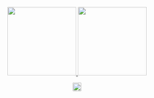 <p align = "center">
  <a href = "https://github.com/mattheusmendonca">
    <img height="160em" src="https://github-readme-stats.vercel.app/api/?username=mattheusmendonca&show_icons=true&title_color=fff&icon_color=79ff97&text_color=9f9f9f&bg_color=151515" />   
    <img height="160em" src="https://github-readme-stats.vercel.app/api/top-langs/?username=mattheusmendonca&title_color=fff&icon_color=79ff97&text_color=9f9f9f&bg_color=151515&layout=compact&langs_count=6"/>
  </a>
</p>
<p align = "center">
  <a href = "https://www.instagram.com/matheuzmend/">
    <img height="20em" src="https://image.flaticon.com/icons/png/512/174/174855.png" />
  </a>
</p>
<!--
**mattheusmendonca/mattheusmendonca** is a ✨ _special_ ✨ repository because its `README.md` (this file) appears on your GitHub profile.

Here are some ideas to get you started:

- 🔭 I’m currently working on ...
- 🌱 I’m currently learning ...
- 👯 I’m looking to collaborate on ...
- 🤔 I’m looking for help with ...
- 💬 Ask me about ...
- 📫 How to reach me: ...
- 😄 Pronouns: ...
- ⚡ Fun fact: ...
-->

